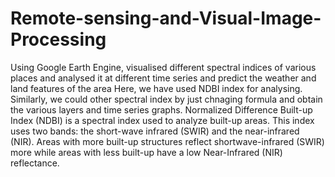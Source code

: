 # Remote-sensing-and-Visual-Image-Processing
Using Google Earth Engine, visualised different spectral indices of various places and analysed it at different time series and predict the weather and land features of the area
Here, we have used NDBI index for analysing. Similarly, we could other spectral index by just chnaging formula and obtain the various layers and time series graphs.
Normalized Difference Built-up Index (NDBI) is a spectral index used to analyze built-up areas. This index uses two bands: the short-wave infrared (SWIR) and the near-infrared (NIR). Areas with more built-up structures reflect shortwave-infrared (SWIR) more while areas with less built-up have a low Near-Infrared (NIR) reflectance.
